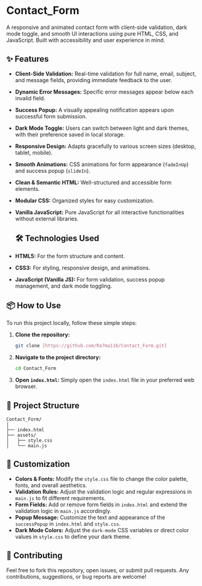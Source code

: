 # Contact_Form
 A responsive and animated contact form with client-side validation, dark mode toggle, and smooth UI interactions using pure HTML, CSS, and JavaScript. Built with accessibility and user experience in mind.
 
## ✨ Features

* **Client-Side Validation:** Real-time validation for full name, email, subject, and message fields, providing immediate feedback to the user.
* **Dynamic Error Messages:** Specific error messages appear below each invalid field.
* **Success Popup:** A visually appealing notification appears upon successful form submission.
* **Dark Mode Toggle:** Users can switch between light and dark themes, with their preference saved in local storage.
* **Responsive Design:** Adapts gracefully to various screen sizes (desktop, tablet, mobile).
* **Smooth Animations:** CSS animations for form appearance (`fadeInUp`) and success popup (`slideIn`).
* **Clean & Semantic HTML:** Well-structured and accessible form elements.
* **Modular CSS:** Organized styles for easy customization.
* **Vanilla JavaScript:** Pure JavaScript for all interactive functionalities without external libraries.

  ## 🛠️ Technologies Used

* **HTML5:** For the form structure and content.
* **CSS3:** For styling, responsive design, and animations.
* **JavaScript (Vanilla JS):** For form validation, success popup management, and dark mode toggling.

## 📦 How to Use

To run this project locally, follow these simple steps:

1.  **Clone the repository:**
    ```bash
    git clone [https://github.com/Ra7ma116/Contact_Form.git]
    ```

2.  **Navigate to the project directory:**
    ```bash
    cd Contact_Form 
    ```

3.  **Open `index.html`:**
    Simply open the `index.html` file in your preferred web browser.

## 📂 Project Structure
```
Contact_Form/
│
├── index.html
├── assets/
│   ├── style.css
│   └── main.js
```

## 🎨 Customization

* **Colors & Fonts:** Modify the `style.css` file to change the color palette, fonts, and overall aesthetics.
* **Validation Rules:** Adjust the validation logic and regular expressions in `main.js` to fit different requirements.
* **Form Fields:** Add or remove form fields in `index.html` and extend the validation logic in `main.js` accordingly.
* **Popup Message:** Customize the text and appearance of the `successPopup` in `index.html` and `style.css`.
* **Dark Mode Colors:** Adjust the `dark-mode` CSS variables or direct color values in `style.css` to define your dark theme.

## 🤝 Contributing

Feel free to fork this repository, open issues, or submit pull requests. Any contributions, suggestions, or bug reports are welcome!
